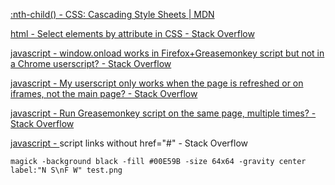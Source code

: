 [:nth-child() - CSS: Cascading Style Sheets | MDN](https://developer.mozilla.org/en-US/docs/Web/CSS/:nth-child)

[html - Select elements by attribute in CSS - Stack Overflow](https://stackoverflow.com/questions/5324415/select-elements-by-attribute-in-css)

[javascript - window.onload works in Firefox+Greasemonkey script but not in a Chrome userscript? - Stack Overflow](https://stackoverflow.com/questions/13731209/window-onload-works-in-firefoxgreasemonkey-script-but-not-in-a-chrome-userscrip)

[javascript - My userscript only works when the page is refreshed or on iframes, not the main page? - Stack Overflow](https://stackoverflow.com/questions/17862394/my-userscript-only-works-when-the-page-is-refreshed-or-on-iframes-not-the-main)

[javascript - Run Greasemonkey script on the same page, multiple times? - Stack Overflow](https://stackoverflow.com/questions/11195658/run-greasemonkey-script-on-the-same-page-multiple-times/11197969#11197969)

[javascript - <a> script links without href="#" - Stack Overflow](https://stackoverflow.com/questions/11144653/a-script-links-without-href)

```
magick -background black -fill #00E59B -size 64x64 -gravity center label:"N S\nF W" test.png
```
